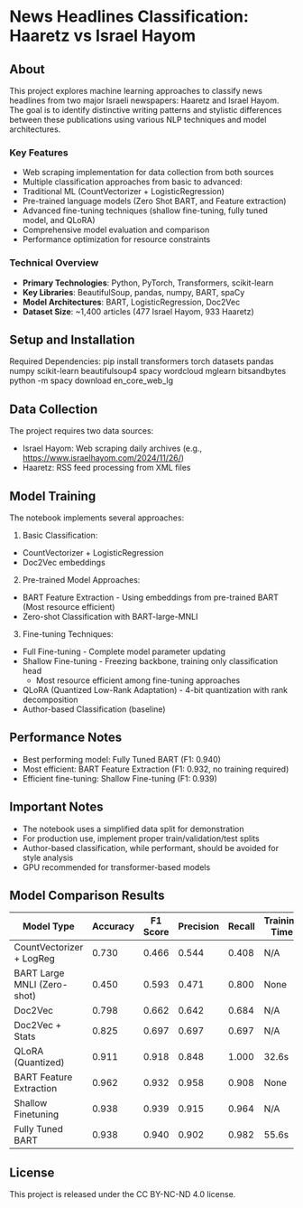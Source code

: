 # News Headlines Classification: Haaretz vs Israel Hayom

## About
This project explores machine learning approaches to classify news headlines from two major Israeli newspapers: Haaretz and Israel Hayom. The goal is to identify distinctive writing patterns and stylistic differences between these publications using various NLP techniques and model architectures.

### Key Features
- Web scraping implementation for data collection from both sources
- Multiple classification approaches from basic to advanced:
 - Traditional ML (CountVectorizer + LogisticRegression)
 - Pre-trained language models (Zero Shot BART, and Feature extraction) 
 - Advanced fine-tuning techniques (shallow fine-tuning, fully tuned model, and QLoRA)
- Comprehensive model evaluation and comparison
- Performance optimization for resource constraints

### Technical Overview
- **Primary Technologies**: Python, PyTorch, Transformers, scikit-learn
- **Key Libraries**: BeautifulSoup, pandas, numpy, BART, spaCy
- **Model Architectures**: BART, LogisticRegression, Doc2Vec
- **Dataset Size**: ~1,400 articles (477 Israel Hayom, 933 Haaretz)

## Setup and Installation
Required Dependencies:
pip install transformers torch datasets pandas numpy scikit-learn beautifulsoup4 spacy wordcloud mglearn bitsandbytes
python -m spacy download en_core_web_lg

## Data Collection
The project requires two data sources:
- Israel Hayom: Web scraping daily archives (e.g., https://www.israelhayom.com/2024/11/26/)  
- Haaretz: RSS feed processing from XML files

## Model Training
The notebook implements several approaches:
1. Basic Classification:
  - CountVectorizer + LogisticRegression
  - Doc2Vec embeddings
2. Pre-trained Model Approaches:
  - BART Feature Extraction - Using embeddings from pre-trained BART (Most resource efficient)
  - Zero-shot Classification with BART-large-MNLI
3. Fine-tuning Techniques:
  - Full Fine-tuning - Complete model parameter updating
  - Shallow Fine-tuning - Freezing backbone, training only classification head
    - Most resource efficient among fine-tuning approaches
  - QLoRA (Quantized Low-Rank Adaptation) - 4-bit quantization with rank decomposition
  - Author-based Classification (baseline)

## Performance Notes
- Best performing model: Fully Tuned BART (F1: 0.940)
- Most efficient: BART Feature Extraction (F1: 0.932, no training required)
- Efficient fine-tuning: Shallow Fine-tuning (F1: 0.939)

## Important Notes
- The notebook uses a simplified data split for demonstration
- For production use, implement proper train/validation/test splits
- Author-based classification, while performant, should be avoided for style analysis
- GPU recommended for transformer-based models

## Model Comparison Results

| Model Type | Accuracy | F1 Score | Precision | Recall | Training Time | Dataset Size |
|------------|----------|-----------|-----------|---------|---------------|--------------|
| CountVectorizer + LogReg | 0.730 | 0.466 | 0.544 | 0.408 | N/A | N/A |
| BART Large MNLI (Zero-shot) | 0.450 | 0.593 | 0.471 | 0.800 | None | None |
| Doc2Vec | 0.798 | 0.662 | 0.642 | 0.684 | N/A | N/A |
| Doc2Vec + Stats | 0.825 | 0.697 | 0.697 | 0.697 | N/A | N/A |
| QLoRA (Quantized) | 0.911 | 0.918 | 0.848 | 1.000 | 32.6s | 560 |
| BART Feature Extraction | 0.962 | 0.932 | 0.958 | 0.908 | None | None |
| Shallow Finetuning | 0.938 | 0.939 | 0.915 | 0.964 | N/A | 560 |
| Fully Tuned BART | 0.938 | 0.940 | 0.902 | 0.982 | 55.6s | 560 |

## License
This project is released under the CC BY-NC-ND 4.0 license.

